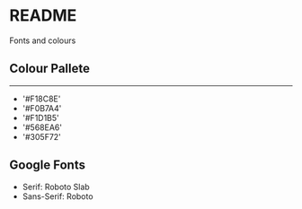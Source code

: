 # README
Fonts and colours

## Colour Pallete
-----
* '#F18C8E'
* '#F0B7A4'
* '#F1D1B5'
* '#568EA6'
* '#305F72'

## Google Fonts
* Serif: Roboto Slab
* Sans-Serif: Roboto